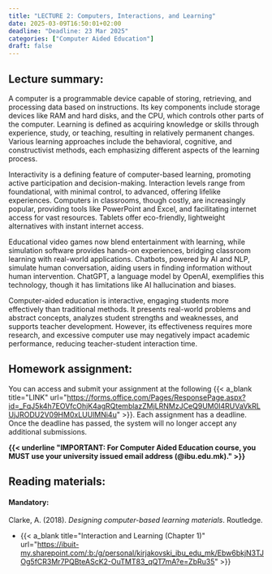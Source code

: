 ```yaml
---
title: "LECTURE 2: Computers, Interactions, and Learning"
date: 2025-03-09T16:50:01+02:00
deadline: "Deadline: 23 Mar 2025"
categories: ["Computer Aided Education"]
draft: false
---
```


## Lecture summary:

A computer is a programmable device capable of storing, retrieving, and processing data based on instructions. Its key components include storage devices like RAM and hard disks, and the CPU, which controls other parts of the computer. Learning is defined as acquiring knowledge or skills through experience, study, or teaching, resulting in relatively permanent changes. Various learning approaches include the behavioral, cognitive, and constructivist methods, each emphasizing different aspects of the learning process.

Interactivity is a defining feature of computer-based learning, promoting active participation and decision-making. Interaction levels range from foundational, with minimal control, to advanced, offering lifelike experiences. Computers in classrooms, though costly, are increasingly popular, providing tools like PowerPoint and Excel, and facilitating internet access for vast resources. Tablets offer eco-friendly, lightweight alternatives with instant internet access.

Educational video games now blend entertainment with learning, while simulation software provides hands-on experiences, bridging classroom learning with real-world applications. Chatbots, powered by AI and NLP, simulate human conversation, aiding users in finding information without human intervention. ChatGPT, a language model by OpenAI, exemplifies this technology, though it has limitations like AI hallucination and biases.

Computer-aided education is interactive, engaging students more effectively than traditional methods. It presents real-world problems and abstract concepts, analyzes student strengths and weaknesses, and supports teacher development. However, its effectiveness requires more research, and excessive computer use may negatively impact academic performance, reducing teacher-student interaction time.

## Homework assignment:

You can access and submit your assignment at the following {{< a_blank title="LINK" url="https://forms.office.com/Pages/ResponsePage.aspx?id=_FqJ5k4h7EOVfcOhjK4agRQtemblazZMjLRNMzJCeQ9UM0I4RUVaVkRLUjJRODU2V09HM0xLUUlMNi4u" >}}. Each assignment has a deadline. Once the deadline has passed, the system will no longer accept any additional submissions.

**{{< underline "IMPORTANT: For Computer Aided Education course, you MUST use your university issued email address (@ibu.edu.mk)." >}}**

## Reading materials:

#### Mandatory:

Clarke, A. (2018). *Designing computer-based learning materials*. Routledge.

* {{< a_blank title="Interaction and Learning (Chapter 1)" url="https://ibuit-my.sharepoint.com/:b:/g/personal/kirjakovski_ibu_edu_mk/Ebw6bkjN3TJOg5fCR3Mr7PQBteAScK2-OuTMT83_qQT7mA?e=ZbRu35" >}}
